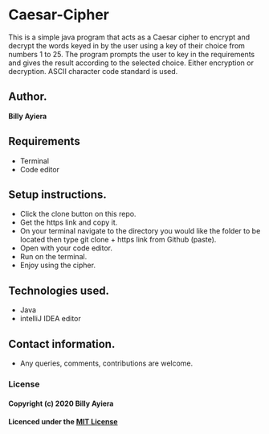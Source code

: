 # Caesar-Cipher
This is a simple java program that acts as a Caesar cipher to encrypt and decrypt the words keyed in by the user using a key of their choice from numbers 1 to 25. The program prompts the user to key in the requirements and gives the result according to the selected choice. Either encryption or decryption.
ASCII character code standard is used.

## Author.
**Billy Ayiera** 

## Requirements
- Terminal
- Code editor

## Setup instructions.
- Click the clone button on this repo.
- Get the https link and copy it.
- On your terminal navigate to the directory you would like the folder to be located then type git clone + https link from Github (paste).
- Open with your code editor.
- Run on the terminal. 
- Enjoy using the cipher.

## Technologies used.
* Java
* intelliJ IDEA editor

## Contact information.
* Any queries, comments, contributions are welcome. 

### License

#### Copyright (c) 2020 Billy Ayiera

#### Licenced under the [MIT License](LICENSE)  
